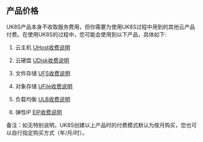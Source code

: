 
## 产品价格

UK8S产品本身不收取服务费用，但你需要为使用UK8S过程中用到的其他云产品付费。在使用UK8S的过程中，您可能会使用到以下产品，具体如下:

1. 云主机  [UHost收费说明](uhost/price)

2. 云硬盘  [UDisk收费说明](udisk/price)

3. 文件存储 [UFS收费说明](ufs/price)

4. 对象存储 [UFile收费说明](ufile/bill/new)

3. 负载均衡   [ULB收费说明](ulb/fast/price)

4. 弹性IP    [EIP收费说明](unet/eip_price)


备注：如无特别说明，UK8S创建以上产品时的付费模式默认为按月购买，您也可以自行指定购买方式（年/月/时）。
